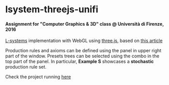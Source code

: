 # lsystem-threejs-unifi
#### Assignment for "Computer Graphics & 3D" class @ Università di Firenze, 2016

[L-systems](http://en.wikipedia.org/wiki/L-system) implementation with WebGL using [three.js](threejs.org), based on [this article](http://algorithmicbotany.org/papers/abop/abop-ch1.pdf)


Production rules and axioms can be defined using the panel in upper right part of the window. Presets trees can be selected using the combo in the top part of the panel. In particular, **Example S** showcases a **stochastic** production rule set.

Check the project running [here](https://nekostark.github.io/lsystem-threejs-unifi/)
